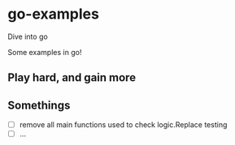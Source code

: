 # go-examples
Dive into go

Some examples in go!

## Play hard, and gain more

## Somethings
- [ ] remove all main functions used to check logic.Replace testing
- [ ] ...
